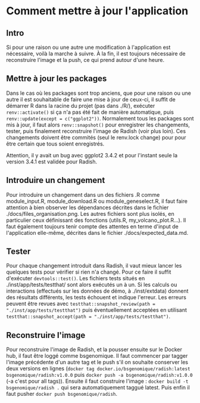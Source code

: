 # Comment mettre à jour l'application

## Intro 
Si pour une raison ou une autre une modification à l'application est nécessaire, voilà la marche à suivre. À la fin, il est toujours nécessaire de reconstruire l'image et la push, ce qui prend autour d'une heure.

## Mettre à jour les packages
Dans le cas où les packages sont trop anciens, que pour une raison ou une autre il est souhaitable de faire une mise à jour de ceux-ci, il suffit de démarrer R dans la racine du projet (pas dans ./R/), exécuter ```renv::activate()``` si ça n'a pas été fait de manière automatique, puis ```renv::update(except = c("ggplot2"))```. Normalement tous les packages sont mis à jour, il faut alors ```renv::snapshot()``` pour enregistrer les changements, tester, puis finalement reconstruire l'image de Radish (voir plus loin). Ces changements doivent être commités (seul le renv.lock change) pour pour être certain que tous soient enregistrés. 

Attention, il y avait un bug avec ggplot2 3.4.2 et pour l'instant seule la version 3.4.1 est validée pour Radish.

## Introduire un changement
Pour introduire un changement dans un des fichiers .R comme module\_input.R, module\_download.R ou module\_geneselect.R, il faut faire attention à bien observer les dépendances décrites dans le fichier ./docs/files_organisation.png. Les autres fichiers sont plus isolés, en particulier ceux définissant des fonctions (utils.R, my\_volcano\_plot.R...). Il faut également toujours tenir compte des attentes en terme d'input de l'application elle-même, décrites dans le fichier ./docs/expected\_data.md.

## Tester 
Pour chaque changement introduit dans Radish, il vaut mieux lancer les quelques tests pour vérifier si rien n'a changé. Pour ce faire il suffit d'exécuter ```devtools::test()```. Les fichiers tests situés en ./inst/app/tests/testthat/ sont alors exécutés un à un. Si les calculs ou interactions (effectués sur les données de démo, à ./inst/extdata) donnent des résultats différents, les tests échouent et indique l'erreur. Les erreurs peuvent être revues avec ```testthat::snapshot_review(path = "./inst/app/tests/testthat")``` puis éventuellement acceptées en utilisant ```testthat::snapshot_accept(path = "./inst/app/tests/testthat")```.


## Reconstruire l'image
Pour reconstruire l'image de Radish, et la pousser ensuite sur le Docker hub, il faut être loggé comme bsgenomique.
Il faut commencer par tagger l'image précédente d'un autre tag et le push s'il on souhaite conserver les deux versions en lignes (```docker tag docker.io/bsgenomique/radish:latest bsgenomique/radish:v1.0.0``` puis ```docker push -a bsgenomique/radish:v1.0.0``` (-a c'est pour all tags)). Ensuite il faut construire l'image : ```docker build -t bsgenomique/radish .``` qui sera automatiquement taggué latest. Puis enfin il faut pusher ```docker push bsgenomique/radish```.
